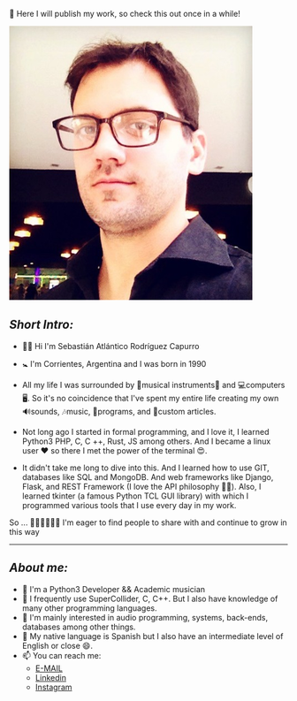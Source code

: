 💼 Here I will publish my work, so check this out once in a while!

![](Sarc7.jpeg)

## *Short Intro:*

+ 👋🏼 Hi I'm Sebastián Atlántico Rodríguez Capurro
+ 🚼 I'm Corrientes, Argentina and I was born in 1990

+ All my life I was surrounded by 🎹musical instruments🎸 and 💻computers🖥. So it's no coincidence that I've spent my entire life creating my own 🔊sounds, 🎶music, 📄programs, and 🏹custom articles.

+ Not long ago I started in formal programming, and I love it, I learned Python3 PHP, C, C ++, Rust, JS among others. And I became a linux user ❤ so there I met the power of the terminal 😍.

+ It didn't take me long to dive into this. And I learned how to use GIT, databases like SQL and MongoDB. And web frameworks like Django, Flask, and REST Framework (I love the API philosophy 👍🏼). Also, I learned tkinter (a famous Python TCL GUI library) with which I programmed various tools that I use every day in my work.

So ... 💪🏼💪🏼💪🏼 I'm eager to find people to share with and continue to grow in this way

***

## *About me:*

+ 🔘 I'm a Python3 Developer && Academic musician
+ 🔘 I frequently use SuperCollider, C, C++. But I also have knowledge of many other programming languages.
+ 🧡 I'm mainly interested in audio programming, systems, back-ends, databases among other things.
+ 💬 My native language is Spanish but I also have an intermediate level of English or close 😄.
+ 📫 You can reach me:
    + [E-MAIL](mailto:sebas.sarc@gmail.com)
    + [Linkedin](https://www.linkedin.com/in/sebastian-atl%C3%A1ntico-rodr%C3%ADguez-capurro/)
    + [Instagram](https://www.instagram.com/sarctiann/)


